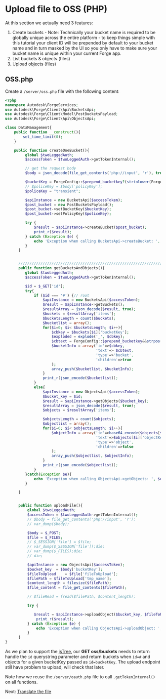 # Upload file to OSS (PHP)

At this section we actually need 3 features:

1. Create buckets - Note: Technically your bucket name is required to be globally unique across the entire platform - to keep things simple with this tutorial your client ID will be prepended by default to your bucket name and in turn masked by the UI so you only have to make sure your bucket name is unique within your current Forge app.
2. List buckets & objects (files)
3. Upload objects (files)

## OSS.php

Create a `/server/oss.php` file with the following content:

```php
<?php
namespace Autodesk\ForgeServices;
use Autodesk\Forge\Client\Api\BucketsApi;
use Autodesk\Forge\Client\Model\PostBucketsPayload;
use Autodesk\Forge\Client\Api\ObjectsApi;

class DataManagement{
    public function __construct(){
        set_time_limit(0);
    }

    public function createOneBucket(){
         global $twoLeggedAuth;
         $accessToken = $twoLeggedAuth->getTokenInternal();

         // get the request body
         $body = json_decode(file_get_contents('php://input', 'r'), true);

         $bucketKey = ForgeConfig::$prepend_bucketkey?(strtolower(ForgeConfig::getForgeID()).'_'.$body['bucketKey']):$body['bucketKey'];
         // $policeKey = $body['policyKey'];
         $policeKey = "transient";

         $apiInstance = new BucketsApi($accessToken);
         $post_bucket = new PostBucketsPayload();
         $post_bucket->setBucketKey($bucketKey);
         $post_bucket->setPolicyKey($policeKey);

         try {
             $result = $apiInstance->createBucket($post_bucket);
             print_r($result);
         } catch (Exception $e) {
             echo 'Exception when calling BucketsApi->createBucket: ', $e->getMessage(), PHP_EOL;
         }
      }


      /////////////////////////////////////////////////////////////////////////
      public function getBucketsAndObjects(){
         global $twoLeggedAuth;
         $accessToken = $twoLeggedAuth->getTokenInternal();

         $id = $_GET['id'];
         try{
             if ($id === '#') {// root
                 $apiInstance = new BucketsApi($accessToken);
                 $result = $apiInstance->getBuckets();
                 $resultArray = json_decode($result, true);
                 $buckets = $resultArray['items'];
                 $bucketsLength = count($buckets);
                 $bucketlist = array();
                 for($i=0; $i< $bucketsLength; $i++){
                     $cbkey = $buckets[$i]['bucketKey'];
                     $exploded = explode('_', $cbkey);
                     $cbtext = ForgeConfig::$prepend_bucketkey&&strpos($cbkey, strtolower(ForgeConfig::getForgeID())) === 0? end($exploded):$cbkey;
                     $bucketInfo = array('id'=>$cbkey,
                                         'text'=> $cbtext,
                                         'type'=>'bucket',
                                         'children'=>true
                     );
                     array_push($bucketlist, $bucketInfo);
                 }
                 print_r(json_encode($bucketlist));
             }
             else{
                 $apiInstance = new ObjectsApi($accessToken);
                 $bucket_key = $id;
                 $result = $apiInstance->getObjects($bucket_key);
                 $resultArray = json_decode($result, true);
                 $objects = $resultArray['items'];

                 $objectsLength = count($objects);
                 $objectlist = array();
                 for($i=0; $i< $objectsLength; $i++){
                     $objectInfo = array('id'=>base64_encode($objects[$i]['objectId']),
                                         'text'=>$objects[$i]['objectKey'],
                                         'type'=>'object',
                                         'children'=>false
                     );
                     array_push($objectlist, $objectInfo);
                 }
                 print_r(json_encode($objectlist));
             }
         }catch(Exception $e){
             echo 'Exception when calling ObjectsApi->getObjects: ', $e->getMessage(), PHP_EOL;
         }

      }


      public function uploadFile(){
          global $twoLeggedAuth;
          $accessToken = $twoLeggedAuth->getTokenInternal();
          // $body = file_get_contents('php://input', 'r');
          // var_dump($body);

          $body = $_POST;
          $file = $_FILES;
          // $_SESSION['file'] = $file;
          // var_dump($_SESSION['file']);die;
          // var_dump($_FILES);die;
          // die;

          $apiInstance = new ObjectsApi($accessToken);
          $bucket_key  = $body['bucketKey'];
          $fileToUpload    = $file['fileToUpload'];
          $filePath = $fileToUpload['tmp_name'];
          $content_length = filesize($filePath);
          $file_content = file_get_contents($filePath);

          // $fileRead = fread($filePath, $content_length);

          try {

             $result = $apiInstance->uploadObject($bucket_key, $fileToUpload['name'], $content_length, $file_content);
              print_r($result);
          } catch (Exception $e) {
              echo 'Exception when calling ObjectsApi->uploadObject: ', $e->getMessage(), PHP_EOL;
          }
      }
}
```

As we plan to support the [jsTree](https://www.jstree.com/), our **GET oss/buckets** needs to return handle the `id` querystring parameter and return buckets when `id=#` and objects for a given bucketKey passed as `id=bucketKey`. The upload endpoint still have problem to upload, will check that later.

Note how we reuse the `/server/oauth.php` file to call `.getTokenInternal()` on all functions.


Next: [Translate the file](modelderivative/translate/)